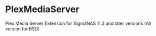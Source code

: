 # PlexMediaServer
Plex Media Server Extension for XigmaNAS 11.3 and later versions (All version for BSD)
